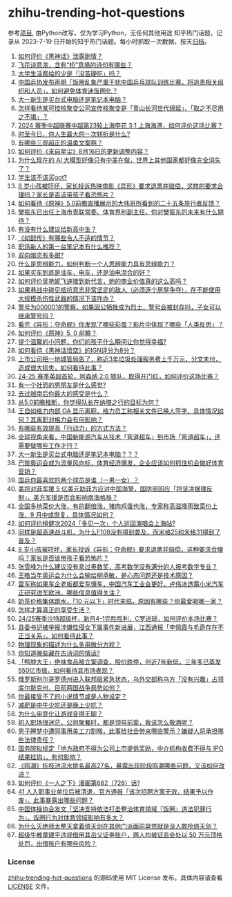 # zhihu-trending-hot-questions
参考[项目](https://github.com/justjavac/zhihu-trending-hot-questions), 由Python改写，仅为学习Python，无任何其他用途
知乎热门话题，记录从 2023-7-19
日开始的知乎热门话题。每小时抓取一次数据，按天[归档](./data)。
<!-- BEGIN -->
<!-- 最后更新时间 2024-08-18 09:21:48.868900 -->
1. [如何评价《黑神话》泄露剧情？](https://www.zhihu.com/question/664214528)
1. [飞花诗意浓，含有“桥”意境的诗句有哪些？](https://www.zhihu.com/question/664255375)
1. [大学生活费给的少是「没苦硬吃」吗？](https://www.zhihu.com/question/663519685)
1. [中国乒协发布声明「饭圈乱象严重干扰中国乒乓球队训练比赛，将追责相关组织和人员」，如何避免体育迷饭圈化？](https://www.zhihu.com/question/664527454)
1. [大一新生是买台式电脑还是笔记本电脑？](https://www.zhihu.com/question/661357878)
1. [怎样看待某可控核聚变公司宣传核聚变是「青山长河世代绵延」、「取之不尽用之不竭」？](https://www.zhihu.com/question/664443913)
1. [2024 赛季中超联赛中超第23轮上海申花 3:1 上海海港，如何评价这场比赛？](https://www.zhihu.com/question/664560081)
1. [时至今日，你人生最大的一次转折是什么?](https://www.zhihu.com/question/653853598)
1. [有哪些三观超正的温柔文案啊？](https://www.zhihu.com/question/664437454)
1. [如何评价《来自星尘》8月16日的更新调整内容？](https://www.zhihu.com/question/664528667)
1. [为什么现在的 AI 大模型好像只有中美在做，世界上其他国家都好像完全消失了？](https://www.zhihu.com/question/661907575)
1. [学生该不该买gpt?](https://www.zhihu.com/question/663710299)
1. [8 岁小孩被吓坏，家长投诉热映电影《异形》要求退票并赔偿，这样的要求合理吗？家长是否该带孩子看恐怖片？](https://www.zhihu.com/question/664601282)
1. [如何看待《原神》5.0前瞻直播展示的大伟哥所看到的二十五条旅行者反馈？](https://www.zhihu.com/question/664601121)
1. [樊振东已出任上海市青联常委、体育界别副主任，你对樊振东的未来有什么期待？](https://www.zhihu.com/question/664549270)
1. [有没有什么建议给新高中生？](https://www.zhihu.com/question/664480145)
1. [《如懿传》有哪些令人不适的情节？](https://www.zhihu.com/question/663588971)
1. [职场新人的第一台笔记本有什么推荐？](https://www.zhihu.com/question/662260999)
1. [双向暗恋有多甜?](https://www.zhihu.com/question/378335484)
1. [什么是思辨能力，如何判断一个人思辨能力具有思辨能力？](https://www.zhihu.com/question/402452671)
1. [如果买车到底是油车，电车，还是油电混合的好？](https://www.zhihu.com/question/663487569)
1. [如何评价吴艳妮飞速接到新代言，她的商业价值真的这么高吗？](https://www.zhihu.com/question/664464076)
1. [如果巷战中碰见抵抗意志非常坚定的敌人（必须逐个房屋争夺），在不能使用大规模杀伤性武器的情况下该咋办？](https://www.zhihu.com/question/664309245)
1. [警号为000001的警察，如果因公牺牲成为烈士，警号会被封存吗，子女可以继承警号吗？](https://www.zhihu.com/question/664380658)
1. [看完《异形：夺命舰》你发现了哪些彩蛋？影片中体现了哪些「人类反思」？](https://www.zhihu.com/question/664613788)
1. [如何评价《原神》5. 0 前瞻？](https://www.zhihu.com/question/664441666)
1. [提个温馨的小问题，你们的孩子什么瞬间让你觉得幸福?](https://www.zhihu.com/question/664238122)
1. [如何看待《黑神话悟空》的IGN评分为8分？](https://www.zhihu.com/question/664484715)
1. [上市公司把一地城管局告了，称近3年垃圾处理服务费上千万元，分文未付，造成很大损失，如何看待此事？](https://www.zhihu.com/question/664518529)
1. [24-25 赛季英超首轮，阿森纳 2:0 狼队，取得开门红，如何评价这场比赛？](https://www.zhihu.com/question/664566957)
1. [有一个社恐的男朋友是什么感觉?](https://www.zhihu.com/question/453240875)
1. [去过越南后你最大的感受是什么？](https://www.zhihu.com/question/332995493)
1. [从5.0前瞻推断，你觉得队长在纳塔之行的目标为何？](https://www.zhihu.com/question/664474778)
1. [王自如格力内部 OA 显示离职，格力员工称相关文件已换人签字，具体情况如何？其离职对格力会有何影响？](https://www.zhihu.com/question/664468500)
1. [有哪些有效提高「行动力」的方式方法？](https://www.zhihu.com/question/663046396)
1. [全球视角来看，中国新能源汽车从技术「弯道超车」到市场「弯道超车」，还需要做哪些工作才行？](https://www.zhihu.com/question/663797837)
1. [大一新生是买台式电脑还是笔记本电脑？？？](https://www.zhihu.com/question/661357878)
1. [巴黎奥运会成为流量风向标，体育经济爆发，企业应该如何抓住机会做好体育营销？](https://www.zhihu.com/question/664568400)
1. [国乒你最喜欢的两个球员是谁（一男一女）？](https://www.zhihu.com/question/664308694)
1. [美将对菲军援 5 亿美元助菲方应对中国海警，国防部回应「将坚决据理反制」，美方军援是否会影响南海格局？](https://www.zhihu.com/question/664456426)
1. [全国多地菜价大涨，有的翻倍涨，猪肉鸡蛋也涨，专家称高温降雨致菜价上涨，9 月中或恢复，具体情况如何？](https://www.zhihu.com/question/664364947)
1. [如何评价檀健次2024「多见一次」个人巡回演唱会上海站?](https://www.zhihu.com/question/664569905)
1. [同样是超高速战斗机，为什么F108没有得到普及，而米格25和米格31得到了普及？](https://www.zhihu.com/question/404203723)
1. [8 岁小孩被吓坏，家长投诉《异形：夺命舰》要求退票并赔偿，这种要求合理吗？家长是否该带孩子看恐怖片？](https://www.zhihu.com/question/664601282)
1. [张雪峰为什么建议没有拿过奥数奖，高考数学没有满分的人报考数学专业？](https://www.zhihu.com/question/663965957)
1. [王皓当年奥运会为什么会输给柳承敏，是心态问题还是技术原因？](https://www.zhihu.com/question/664529067)
1. [雷军称如果车企老板都爱车懂车，中国汽车工业会更好，卢伟冰透露小米汽车正研究进军欧洲，哪些信息值得关注？](https://www.zhihu.com/question/664565669)
1. [奶茶价格集体跳水，「10 元以下」时代来临，原因有哪些？你最爱喝哪一家？](https://www.zhihu.com/question/664607990)
1. [怎样才算真正的享受生活？](https://www.zhihu.com/question/41199757)
1. [24/25赛季沙特超级杯，新月4-1完胜胜利，C罗进球，如何评价本场比赛？](https://www.zhihu.com/question/664599677)
1. [县委书记被举报涉嫌性侵女下属事件新进展，江西通报「李佩霞与毛奇存在不正当关系」，如何看待此事？](https://www.zhihu.com/question/664608026)
1. [物理现象的描述为什么多用微分方程？](https://www.zhihu.com/question/264163049)
1. [你知道哪些藏在古诗词的情话?](https://www.zhihu.com/question/664521161)
1. [「鸭脖大王」绝味食品被立案调查，股价跌停，创近7年新低，三年多已蒸发550亿市值，如何看待其市场表现？](https://www.zhihu.com/question/664460541)
1. [俄罗斯别尔哥罗德州进入联邦级紧急状态，乌外交部称乌方「没有兴趣」占领库尔斯克州，目前两国战争局势如何？](https://www.zhihu.com/question/664364606)
1. [你最接受不了的小说情节或是人物设定？](https://www.zhihu.com/question/662137669)
1. [减肥是中午少吃还是晚上少吃？](https://www.zhihu.com/question/664424087)
1. [为什么电竞化让游戏变得无聊？](https://www.zhihu.com/question/656344623)
1. [初入职场很迷茫，公司聚餐时，都是领导前辈，我该怎么敬酒呢？](https://www.zhihu.com/question/664516915)
1. [男子睡梦中遭同事用美工刀割喉，此事给社会带来哪些警示？嫌疑人将承担哪些法律责任？](https://www.zhihu.com/question/664538459)
1. [国务院拟规定「地方政府不得为公司上市提供奖励，中介机构收费不得与 IPO 结果挂钩」，有何影响？](https://www.zhihu.com/question/664603098)
1. [《鸣潮》折枝池流水排名最高27名，暴露出现阶段鸣潮哪些问题，又该如何改进？](https://www.zhihu.com/question/664401397)
1. [如何评价《一人之下》漫画第682（726）话?](https://www.zhihu.com/question/664394746)
1. [41 人入职事业单位后被清退，官方通报「该次招聘方案无效，结果予以作废」，此事暴露出哪些问题？](https://www.zhihu.com/question/664525186)
1. [中国体操协会发文「坚决支持依法打击整治体育领域『饭圈』违法犯罪行为」，饭圈行为对体育领域影响有多大？](https://www.zhihu.com/question/664599950)
1. [为什么灭绝师太整天拿着倚天剑在其他门派面前晃悠就是没人敢抢倚天剑？](https://www.zhihu.com/question/662042533)
1. [超级牛散章建平违规借用其岳父证券账户，两人均被证监会处以 50 万元顶格处罚，出借账户有哪些风险？](https://www.zhihu.com/question/664535454)
<!-- END -->
### License
[zhihu-trending-hot-questions](https://github.com/yaogengzhu/zhihu-trending-hot-questions)
的源码使用 MIT License 发布。具体内容请查看 [LICENSE](./LICENSE) 文件。
